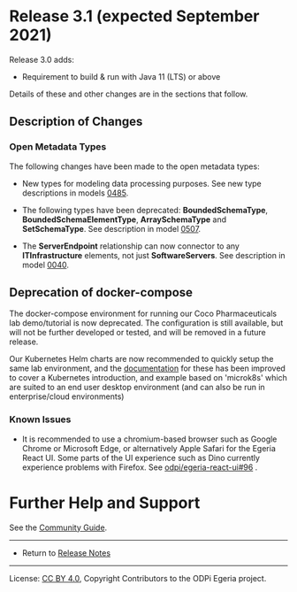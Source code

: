 <!-- SPDX-License-Identifier: CC-BY-4.0 -->
<!-- Copyright Contributors to the ODPi Egeria project. -->

# Release 3.1 (expected September 2021)

Release 3.0 adds:
* Requirement to build & run with Java 11 (LTS) or above

Details of these and other changes are in the sections that follow.

## Description of Changes

### Open Metadata Types

The following changes have been made to the open metadata types:

* New types for modeling data processing purposes.
  See new type descriptions in models [0485](../open-metadata-publication/website/open-metadata-types/0485-Data-Processing-Purposes.md).

* The following types have been deprecated: **BoundedSchemaType**, **BoundedSchemaElementType**,
  **ArraySchemaType** and **SetSchemaType**.
  See description in model [0507](../open-metadata-publication/website/open-metadata-types/0507-External-Schema-Type.md).

* The **ServerEndpoint** relationship can now connector to any **ITInfrastructure** elements, not just **SoftwareServers**.
  See description in model [0040](../open-metadata-publication/website/open-metadata-types/0040-Software-Servers.md).


## Deprecation of docker-compose

The docker-compose environment for running our Coco Pharmaceuticals lab demo/tutorial is now deprecated. The configuration is still available, but will not
be further developed or tested, and will be removed in a future release.

Our Kubernetes Helm charts are now recommended to quickly setup the same lab
environment, and the [documentation](https://odpi.github.io/egeria-charts/site/index.html) for these has been improved to cover 
a Kubernetes introduction, and example based on 'microk8s' which are suited to
an end user desktop environment (and can also be run in enterprise/cloud environments)

### Known Issues

* It is recommended to use a chromium-based browser such as Google Chrome or Microsoft Edge, or alternatively Apple Safari for the Egeria React UI. Some parts of the UI experience such as Dino currently experience problems with Firefox. See [odpi/egeria-react-ui#96](https://github.com/odpi/egeria-react-ui/issues/96) .


# Further Help and Support

See the [Community Guide](../Community-Guide.md).

----
* Return to [Release Notes](.)
   
----
License: [CC BY 4.0](https://creativecommons.org/licenses/by/4.0/),
Copyright Contributors to the ODPi Egeria project.
